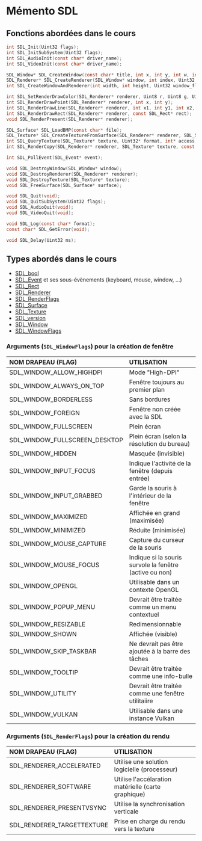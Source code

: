 # Mémento SDL

## Fonctions abordées dans le cours

```c
int SDL_Init(Uint32 flags);
int SDL_InitSubSystem(Uint32 flags);
int SDL_AudioInit(const char* driver_name);
int SDL_VideoInit(const char* driver_name);

SDL_Window* SDL_CreateWindow(const char* title, int x, int y, int w, int h, Uint32 flags);
SDL_Renderer* SDL_CreateRenderer(SDL_Window* window, int index, Uint32 flags);
int SDL_CreateWindowAndRenderer(int width, int height, Uint32 window_flags, SDL_Window** window, SDL_Renderer** renderer);

int SDL_SetRenderDrawColor(SDL_Renderer* renderer, Uint8 r, Uint8 g, Uint8 b, Uint8 a);
int SDL_RenderDrawPoint(SDL_Renderer* renderer, int x, int y);
int SDL_RenderDrawLine(SDL_Renderer* renderer, int x1, int y1, int x2, int y2);
int SDL_RenderDrawRect(SDL_Renderer* renderer, const SDL_Rect* rect);
void SDL_RenderPresent(SDL_Renderer* renderer);

SDL_Surface* SDL_LoadBMP(const char* file);
SDL_Texture* SDL_CreateTextureFromSurface(SDL_Renderer* renderer, SDL_Surface* surface);
int SDL_QueryTexture(SDL_Texture* texture, Uint32* format, int* access, int* w, int* h);
int SDL_RenderCopy(SDL_Renderer* renderer, SDL_Texture* texture, const SDL_Rect* srcrect, const SDL_Rect* dstrect);

int SDL_PollEvent(SDL_Event* event);

void SDL_DestroyWindow(SDL_Window* window);
void SDL_DestroyRenderer(SDL_Renderer* renderer);
void SDL_DestroyTexture(SDL_Texture* texture);
void SDL_FreeSurface(SDL_Surface* surface);

void SDL_Quit(void);
void SDL_QuitSubSystem(Uint32 flags);
void SDL_AudioQuit(void);
void SDL_VideoQuit(void);

void SDL_Log(const char* format);
const char* SDL_GetError(void);

void SDL_Delay(Uint32 ms);
```

## Types abordés dans le cours

+ [SDL_bool](https://wiki.libsdl.org/SDL2/SDL_bool)
+ [SDL_Event](https://wiki.libsdl.org/SDL2/SDL_Event) et ses sous-évènements (keyboard, mouse, window, ...)
+ [SDL_Rect](https://wiki.libsdl.org/SDL2/SDL_Rect)
+ [SDL_Renderer](https://wiki.libsdl.org/SDL2/SDL_Renderer)
+ [SDL_RenderFlags](https://wiki.libsdl.org/SDL2/SDL_RendererFlags)
+ [SDL_Surface](https://wiki.libsdl.org/SDL2/SDL_Surface)
+ [SDL_Texture](https://wiki.libsdl.org/SDL2/SDL_Texture)
+ [SDL_version](https://wiki.libsdl.org/SDL2/SDL_version)
+ [SDL_Window](https://wiki.libsdl.org/SDL2/SDL_Window)
+ [SDL_WindowFlags](https://wiki.libsdl.org/SDL2/SDL_WindowFlags)

### Arguments (`SDL_WindowFlags`) pour la création de fenêtre

|NOM DRAPEAU (FLAG)|UTILISATION|
|:--|:--|
|SDL_WINDOW_ALLOW_HIGHDPI|Mode "High-DPI"|
|SDL_WINDOW_ALWAYS_ON_TOP|Fenêtre toujours au premier plan|
|SDL_WINDOW_BORDERLESS|Sans bordures|
|SDL_WINDOW_FOREIGN|Fenêtre non créée avec la SDL|
|SDL_WINDOW_FULLSCREEN|Plein écran|
|SDL_WINDOW_FULLSCREEN_DESKTOP|Plein écran (selon la résolution du bureau)|
|SDL_WINDOW_HIDDEN|Masquée (invisible)|
|SDL_WINDOW_INPUT_FOCUS|Indique l'activité de la fenêtre (depuis entrée)|
|SDL_WINDOW_INPUT_GRABBED|Garde la souris à l'intérieur de la fenêtre|
|SDL_WINDOW_MAXIMIZED|Affichée en grand (maximisée)|
|SDL_WINDOW_MINIMIZED|Réduite (minimisée)|
|SDL_WINDOW_MOUSE_CAPTURE|Capture du curseur de la souris|
|SDL_WINDOW_MOUSE_FOCUS|Indique si la souris survole la fenêtre (active ou non)|
|SDL_WINDOW_OPENGL|Utilisable dans un contexte OpenGL|
|SDL_WINDOW_POPUP_MENU|Devrait être traitée comme un menu contextuel|
|SDL_WINDOW_RESIZABLE|Redimensionnable|
|SDL_WINDOW_SHOWN|Affichée (visible)|
|SDL_WINDOW_SKIP_TASKBAR|Ne devrait pas être ajoutée à la barre des tâches|
|SDL_WINDOW_TOOLTIP|Devrait être traitée comme une info-bulle|
|SDL_WINDOW_UTILITY|Devrait être traitée comme une fenêtre utilitaiire|
|SDL_WINDOW_VULKAN|Utilisable dans une instance Vulkan|

### Arguments (`SDL_RenderFlags`) pour la création du rendu

|NOM DRAPEAU (FLAG)|UTILISATION|
|:--|:--|
|SDL_RENDERER_ACCELERATED|Utilise une solution logicielle (processeur)|
|SDL_RENDERER_SOFTWARE|Utilise l'accélaration matérielle (carte graphique)|
|SDL_RENDERER_PRESENTVSYNC|Utilise la synchronisation verticale|
|SDL_RENDERER_TARGETTEXTURE|Prise en charge du rendu vers la texture|
